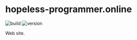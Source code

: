 # hopeless-programmer.online

![build](https://img.shields.io/github/workflow/status/hopeless-programmer-online/hopeless-programmer.online/Node.js%20CI/legacy-articles-development)
![version](https://img.shields.io/github/package-json/v/hopeless-programmer-online/hopeless-programmer.online/legacy-articles-development)

Web site.

